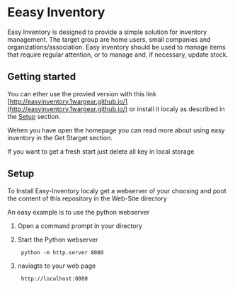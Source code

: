 # Eeasy Inventory
Easy Inventory is designed to provide a simple solution for inventory management. The target group are home users, small companies and organizations/association. Easy inventory should be used to manage items that require regular attention, or to manage and, if necessary, update stock.

## Getting started
You can ether use the provied version with this link [http://easyinventory.1wargear.github.io/](http://easyinventory.1wargear.github.io/) or install it localy as described in the [Setup](Setup) section.

Wehen you have open the homepage you can read more about using easy inventory in the Get Starget section.

If you want to get a fresh start just delete all key in local storage

## Setup
To Install Easy-Inventory localy get a webserver of your choosing and poot the content of this repository in the Web-Site directory

An easy example is to use the python webserver
1. Open a command prompt in your directory
2. Start the Python webserver

        python -m http.server 8080

3. naviagte to your web page 

        http://localhost:8080
